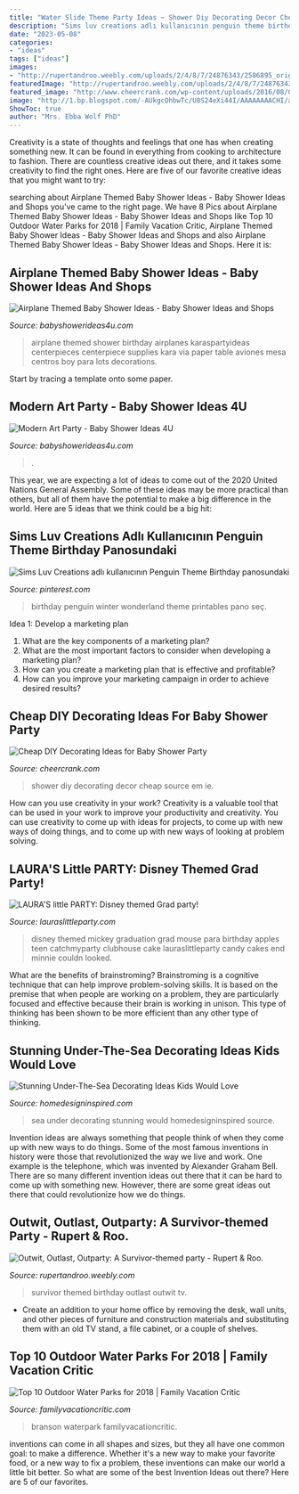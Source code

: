 ```yaml
---
title: "Water Slide Theme Party Ideas ~ Shower Diy Decorating Decor Cheap Source Em Ie"
description: "Sims luv creations adlı kullanıcının penguin theme birthday panosundaki"
date: "2023-05-08"
categories:
- "ideas"
tags: ["ideas"]
images:
- "http://rupertandroo.weebly.com/uploads/2/4/8/7/24876343/2586895_orig.png"
featuredImage: "http://rupertandroo.weebly.com/uploads/2/4/8/7/24876343/2586895_orig.png"
featured_image: "http://www.cheercrank.com/wp-content/uploads/2016/08/09-baby-shower-decor-ideas-woohome.jpg"
image: "http://1.bp.blogspot.com/-AUkgcOhbwTc/U8S24eXi44I/AAAAAAAACHI/aeHfEdhxbRg/s1600/IMG_3205.JPG"
ShowToc: true
author: "Mrs. Ebba Wolf PhD"
---
```



Creativity is a state of thoughts and feelings that one has when creating something new. It can be found in everything from cooking to architecture to fashion. There are countless creative ideas out there, and it takes some creativity to find the right ones. Here are five of our favorite creative ideas that you might want to try: 

	

		
searching about Airplane Themed Baby Shower Ideas - Baby Shower Ideas and Shops you've came to the right page. We have 8 Pics about Airplane Themed Baby Shower Ideas - Baby Shower Ideas and Shops like Top 10 Outdoor Water Parks for 2018 | Family Vacation Critic, Airplane Themed Baby Shower Ideas - Baby Shower Ideas and Shops and also Airplane Themed Baby Shower Ideas - Baby Shower Ideas and Shops. Here it is:
		
    
## Airplane Themed Baby Shower Ideas - Baby Shower Ideas And Shops

<img loading=lazy src="http://www.babyshowerideas4u.com/wp-content/uploads/2014/01/airplane-131.jpg" onerror="this.onerror=null;this.src='https://tse4.mm.bing.net/th?id=OIP.8-JnYeHca-598BlD9yPGngHaLH&amp;pid=15.1';" alt="Airplane Themed Baby Shower Ideas - Baby Shower Ideas and Shops">

_Source: babyshowerideas4u.com_

>airplane themed shower birthday airplanes karaspartyideas centerpieces centerpiece supplies kara via paper table aviones mesa centros boy para lots decorations. 

	

Start by tracing a template onto some paper.

    
## Modern Art Party - Baby Shower Ideas 4U

<img loading=lazy src="http://www.birthdaypartyideas4u.com/wp-content/uploads/2015/01/desserts-in-modern-art-decorations.jpg" onerror="this.onerror=null;this.src='https://tse1.mm.bing.net/th?id=OIP.4EODpJawr6M4Q5sCUZJouwHaLH&amp;pid=15.1';" alt="Modern Art Party - Baby Shower Ideas 4U">

_Source: babyshowerideas4u.com_

>. 

	

This year, we are expecting a lot of ideas to come out of the 2020 United Nations General Assembly. Some of these ideas may be more practical than others, but all of them have the potential to make a big difference in the world. Here are 5 ideas that we think could be a big hit:

    
## Sims Luv Creations Adlı Kullanıcının Penguin Theme Birthday Panosundaki

<img loading=lazy src="https://i.pinimg.com/736x/2d/7c/44/2d7c44640b442718fd98ca8cced31e1b.jpg" onerror="this.onerror=null;this.src='https://tse3.mm.bing.net/th?id=OIP.rzBpzVzhkPDe_oryl2mwGQHaJ3&amp;pid=15.1';" alt="Sims Luv Creations adlı kullanıcının Penguin Theme Birthday panosundaki">

_Source: pinterest.com_

>birthday penguin winter wonderland theme printables pano seç. 

	

Idea 1: Develop a marketing plan
1. What are the key components of a marketing plan? 
2. What are the most important factors to consider when developing a marketing plan? 
3. How can you create a marketing plan that is effective and profitable? 
4. How can you improve your marketing campaign in order to achieve desired results?

    
## Cheap DIY Decorating Ideas For Baby Shower Party

<img loading=lazy src="http://www.cheercrank.com/wp-content/uploads/2016/08/09-baby-shower-decor-ideas-woohome.jpg" onerror="this.onerror=null;this.src='https://tse1.mm.bing.net/th?id=OIP.13mFWoGObNUiHqefPU324wHaLG&amp;pid=15.1';" alt="Cheap DIY Decorating Ideas for Baby Shower Party">

_Source: cheercrank.com_

>shower diy decorating decor cheap source em ie. 

	

How can you use creativity in your work?
Creativity is a valuable tool that can be used in your work to improve your productivity and creativity. You can use creativity to come up with ideas for projects, to come up with new ways of doing things, and to come up with new ways of looking at problem solving.

    
## LAURA&#039;S Little PARTY: Disney Themed Grad Party!

<img loading=lazy src="http://1.bp.blogspot.com/-AUkgcOhbwTc/U8S24eXi44I/AAAAAAAACHI/aeHfEdhxbRg/s1600/IMG_3205.JPG" onerror="this.onerror=null;this.src='https://tse4.mm.bing.net/th?id=OIP.ERayXTndJA7BalvuQen9mAHaJ4&amp;pid=15.1';" alt="LAURA&#039;S little PARTY: Disney themed Grad party!">

_Source: lauraslittleparty.com_

>disney themed mickey graduation grad mouse para birthday apples teen catchmyparty clubhouse cake lauraslittleparty candy cakes end minnie couldn looked. 

	

What are the benefits of brainstroming?
Brainstroming is a cognitive technique that can help improve problem-solving skills. It is based on the premise that when people are working on a problem, they are particularly focused and effective because their brain is working in unison. This type of thinking has been shown to be more efficient than any other type of thinking.

    
## Stunning Under-The-Sea Decorating Ideas Kids Would Love

<img loading=lazy src="http://www.homedesigninspired.com/wp-content/uploads/2017/06/under-the-sea-decorating-inspiration-6-1-2.jpg" onerror="this.onerror=null;this.src='https://tse4.mm.bing.net/th?id=OIP.5IfXx8wsFnhdZ2EQ9l_TXQHaNJ&amp;pid=15.1';" alt="Stunning Under-The-Sea Decorating Ideas Kids Would Love">

_Source: homedesigninspired.com_

>sea under decorating stunning would homedesigninspired source. 

	

Invention ideas are always something that people think of when they come up with new ways to do things. Some of the most famous inventions in history were those that revolutionized the way we live and work. One example is the telephone, which was invented by Alexander Graham Bell. There are so many different invention ideas out there that it can be hard to come up with something new. However, there are some great ideas out there that could revolutionize how we do things.

    
## Outwit, Outlast, Outparty: A Survivor-themed Party - Rupert &amp; Roo.

<img loading=lazy src="http://rupertandroo.weebly.com/uploads/2/4/8/7/24876343/2586895_orig.png" onerror="this.onerror=null;this.src='https://tse4.mm.bing.net/th?id=OIP.2EdV3gdXfMrLJPpycMte7QHaEZ&amp;pid=15.1';" alt="Outwit, Outlast, Outparty: A Survivor-themed party - Rupert &amp; Roo.">

_Source: rupertandroo.weebly.com_

>survivor themed birthday outlast outwit tv. 

	

- Create an addition to your home office by removing the desk, wall units, and other pieces of furniture and construction materials and substituting them with an old TV stand, a file cabinet, or a couple of shelves.

    
## Top 10 Outdoor Water Parks For 2018 | Family Vacation Critic

<img loading=lazy src="https://www.familyvacationcritic.com/wp-content/uploads/sites/19/2014/05/b4ad92385823e73fe9ca95e5ebab12f4.jpg" onerror="this.onerror=null;this.src='https://tse1.mm.bing.net/th?id=OIP.dX_jB1G01Wm_FiyjtnOsYgHaE8&amp;pid=15.1';" alt="Top 10 Outdoor Water Parks for 2018 | Family Vacation Critic">

_Source: familyvacationcritic.com_

>branson waterpark familyvacationcritic. 

	

inventions can come in all shapes and sizes, but they all have one common goal: to make a difference. Whether it's a new way to make your favorite food, or a new way to fix a problem, these inventions can make our world a little bit better. So what are some of the best Invention Ideas out there? Here are 5 of our favorites.


